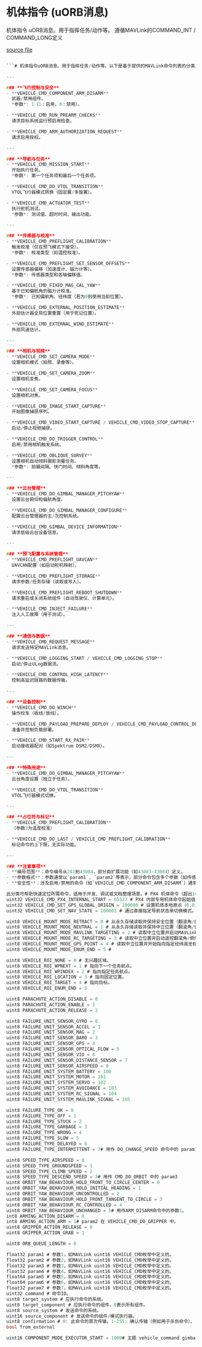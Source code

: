 # 机体指令 (uORB消息)

机体指令 uORB消息。用于指挥任务/动作等。
遵循MAVLink的COMMAND_INT / COMMAND_LONG定义

[source file](https://github.com/PX4/PX4-Autopilot/blob/main/msg/versioned/VehicleCommand.msg)

```c

```# 机体指令uORB消息。用于指挥任务/动作等。以下是基于提供的MAVLink命令列表的分类总结，按功能和用途进行组织：

---

### **飞行控制与安全**
- **VEHICLE_CMD_COMPONENT_ARM_DISARM**  
  武器/禁用组件。  
  *参数*: 1（1：启用，0：禁用）。

- **VEHICLE_CMD_RUN_PREARM_CHECKS**  
  请求目标系统运行预启用检查。

- **VEHICLE_CMD_ARM_AUTHORIZATION_REQUEST**  
  请求启用授权。

---

### **导航与任务**
- **VEHICLE_CMD_MISSION_START**  
  开始执行任务。  
  *参数*: 第一个任务项和最后一个任务项。

- **VEHICLE_CMD_DO_VTOL_TRANSITION**  
  VTOL飞行器模式转换（固定翼/多旋翼）。

- **VEHICLE_CMD_ACTUATOR_TEST**  
  执行舵机测试。  
  *参数*: 测试值、超时时间、输出功能。

---

### **传感器与校准**
- **VEHICLE_CMD_PREFLIGHT_CALIBRATION**  
  触发校准（仅在预飞模式下接受）。  
  *参数*: 校准类型（如温控校准）。

- **VEHICLE_CMD_PREFLIGHT_SET_SENSOR_OFFSETS**  
  设置传感器偏移（加速度计、磁力计等）。  
  *参数*: 传感器类型和各轴偏移值。

- **VEHICLE_CMD_FIXED_MAG_CAL_YAW**  
  基于已知偏航角的磁力计校准。  
  *参数*: 已知偏航角、经纬度（若为0则使用当前位置）。

- **VEHICLE_CMD_EXTERNAL_POSITION_ESTIMATE**  
  外部估计器全局位置重置（用于死记位置）。

- **VEHICLE_CMD_EXTERNAL_WIND_ESTIMATE**  
  外部风速估计。

---

### **相机与视频**
- **VEHICLE_CMD_SET_CAMERA_MODE**  
  设置相机模式（拍照、录像等）。

- **VEHICLE_CMD_SET_CAMERA_ZOOM**  
  设置相机变焦。

- **VEHICLE_CMD_SET_CAMERA_FOCUS**  
  设置相机对焦。

- **VEHICLE_CMD_IMAGE_START_CAPTURE**  
  开始图像捕获序列。

- **VEHICLE_CMD_VIDEO_START_CAPTURE / VEHICLE_CMD_VIDEO_STOP_CAPTURE**  
  启动/停止视频捕获。

- **VEHICLE_CMD_DO_TRIGGER_CONTROL**  
  启用/禁用相机触发系统。

- **VEHICLE_CMD_OBLIQUE_SURVEY**  
  设置相机自动倾斜摄影测量任务。  
  *参数*: 拍摄间隔、快门时间、倾斜角度等。

---

### **云台管理**
- **VEHICLE_CMD_DO_GIMBAL_MANAGER_PITCHYAW**  
  设置云台俯仰和偏航角度。

- **VEHICLE_CMD_DO_GIMBAL_MANAGER_CONFIGURE**  
  配置云台管理器的主/次控制系统。

- **VEHICLE_CMD_GIMBAL_DEVICE_INFORMATION**  
  请求低级云台设备信息。

---

### **预飞配置与系统管理**
- **VEHICLE_CMD_PREFLIGHT_UAVCAN**  
  UAVCAN配置（如启动舵机映射）。

- **VEHICLE_CMD_PREFLIGHT_STORAGE**  
  请求参数/任务存储（读取或写入）。

- **VEHICLE_CMD_PREFLIGHT_REBOOT_SHUTDOWN**  
  请求重启或关闭系统组件（自动驾驶仪、计算单元）。

- **VEHICLE_CMD_INJECT_FAILURE**  
  注入人工故障（用于测试）。

---

### **通信与数据**
- **VEHICLE_CMD_REQUEST_MESSAGE**  
  请求发送特定MAVLink消息。

- **VEHICLE_CMD_LOGGING_START / VEHICLE_CMD_LOGGING_STOP**  
  启动/停止ULog数据流。

- **VEHICLE_CMD_CONTROL_HIGH_LATENCY**  
  控制高延迟链路的数据传输。

---

### **设备控制**
- **VEHICLE_CMD_DO_WINCH**  
  操作绞车（收线/放线）。

- **VEHICLE_CMD_PAYLOAD_PREPARE_DEPLOY / VEHICLE_CMD_PAYLOAD_CONTROL_DEPLOY**  
  准备并控制负载部署。

- **VEHICLE_CMD_START_RX_PAIR**  
  启动接收器配对（如Spektrum DSM2/DSMX）。

---

### **特殊用途**
- **VEHICLE_CMD_DO_GIMBAL_MANAGER_PITCHYAW**  
  云台角度设置（独立于任务）。

- **VEHICLE_CMD_DO_VTOL_TRANSITION**  
  VTOL飞行器模式切换。

---

### **占位符与标记**
- **VEHICLE_CMD_PREFLIGHT_CALIBRATION**  
  （参数3为温度校准）

- **VEHICLE_CMD_DO_LAST / VEHICLE_CMD_PREFLIGHT_CALIBRATION**  
  标记命令的上下限，无实际功能。

---

### **注意事项**
- **编号范围**：命令编号从241到43004，部分由扩展功能（如43003-43004）定义。
- **参数格式**：参数通常以`param1`, `param2`等表示，部分命令包含多个参数（如传感器偏移）。
- **安全性**：涉及启用/禁用的命令（如`VEHICLE_CMD_COMPONENT_ARM_DISARM`）通常需要严格权限控制。

此分类可帮助快速定位所需命令，适用于开发、调试或文档整理场景。# PX4 机体命令（超出16位 MAVLink 命令范围）
uint32 VEHICLE_CMD_PX4_INTERNAL_START = 65537 # PX4 内部专用机体命令起始值（> UINT16_MAX）。
uint32 VEHICLE_CMD_SET_GPS_GLOBAL_ORIGIN = 100000 # 设置机体本地原点（0,0,0）的GPS坐标。 |未使用|未使用|未使用|未使用|纬度（WGS-84）|经度（WGS-84）|[m]海拔（相对GNSS的绝对高度，正数代表高于地面）|
uint32 VEHICLE_CMD_SET_NAV_STATE = 100001 # 通过直接指定导航状态来切换模式。 |导航状态|未使用|未使用|未使用|未使用|未使用|未使用|

uint8 VEHICLE_MOUNT_MODE_RETRACT = 0 # 从永久存储读取并保持安全位置（翻滚角/俯仰角/偏航角），停止稳定控制。
uint8 VEHICLE_MOUNT_MODE_NEUTRAL = 1 # 从永久存储读取并保持中立位置（翻滚角/俯仰角/偏航角）。
uint8 VEHICLE_MOUNT_MODE_MAVLINK_TARGETING = 2 # 读取中立位置并启动MAVLink翻滚角/俯仰角/偏航角控制（带稳定）。
uint8 VEHICLE_MOUNT_MODE_RC_TARGETING = 3 # 读取中立位置并启动遥控翻滚角/俯仰角/偏航角控制（带稳定）。
uint8 VEHICLE_MOUNT_MODE_GPS_POINT = 4 # 读取中立位置并开始指向指定经纬高坐标。
uint8 VEHICLE_MOUNT_MODE_ENUM_END = 5 #

uint8 VEHICLE_ROI_NONE = 0 # 无兴趣区域。
uint8 VEHICLE_ROI_WPNEXT = 1 # 指向下一个任务航点。
uint8 VEHICLE_ROI_WPINDEX = 2 # 指向指定任务航点。
uint8 VEHICLE_ROI_LOCATION = 3 # 指向固定位置。
uint8 VEHICLE_ROI_TARGET = 4 # 指向目标。
uint8 VEHICLE_ROI_ENUM_END = 5

uint8 PARACHUTE_ACTION_DISABLE = 0
uint8 PARACHUTE_ACTION_ENABLE = 1
uint8 PARACHUTE_ACTION_RELEASE = 2

uint8 FAILURE_UNIT_SENSOR_GYRO = 0
uint8 FAILURE_UNIT_SENSOR_ACCEL = 1
uint8 FAILURE_UNIT_SENSOR_MAG = 2
uint8 FAILURE_UNIT_SENSOR_BARO = 3
uint8 FAILURE_UNIT_SENSOR_GPS = 4
uint8 FAILURE_UNIT_SENSOR_OPTICAL_FLOW = 5
uint8 FAILURE_UNIT_SENSOR_VIO = 6
uint8 FAILURE_UNIT_SENSOR_DISTANCE_SENSOR = 7
uint8 FAILURE_UNIT_SENSOR_AIRSPEED = 8
uint8 FAILURE_UNIT_SYSTEM_BATTERY = 100
uint8 FAILURE_UNIT_SYSTEM_MOTOR = 101
uint8 FAILURE_UNIT_SYSTEM_SERVO = 102
uint8 FAILURE_UNIT_SYSTEM_AVOIDANCE = 103
uint8 FAILURE_UNIT_SYSTEM_RC_SIGNAL = 104
uint8 FAILURE_UNIT_SYSTEM_MAVLINK_SIGNAL = 105

uint8 FAILURE_TYPE_OK = 0
uint8 FAILURE_TYPE_OFF = 1
uint8 FAILURE_TYPE_STUCK = 2
uint8 FAILURE_TYPE_GARBAGE = 3
uint8 FAILURE_TYPE_WRONG = 4
uint8 FAILURE_TYPE_SLOW = 5
uint8 FAILURE_TYPE_DELAYED = 6
uint8 FAILURE_TYPE_INTERMITTENT = 7# 用作 DO_CHANGE_SPEED 命令中的 param1 参数。

uint8 SPEED_TYPE_AIRSPEED = 0  
uint8 SPEED_TYPE_GROUNDSPEED = 1  
uint8 SPEED_TYPE_CLIMB_SPEED = 2  
uint8 SPEED_TYPE_DESCEND_SPEED = 3# 用作 CMD_DO_ORBIT 中的 param3
uint8 ORBIT_YAW_BEHAVIOUR_HOLD_FRONT_TO_CIRCLE_CENTER = 0
uint8 ORBIT_YAW_BEHAVIOUR_HOLD_INITIAL_HEADING = 1
uint8 ORBIT_YAW_BEHAVIOUR_UNCONTROLLED = 2
uint8 ORBIT_YAW_BEHAVIOUR_HOLD_FRONT_TANGENT_TO_CIRCLE = 3
uint8 ORBIT_YAW_BEHAVIOUR_RC_CONTROLLED = 4
uint8 ORBIT_YAW_BEHAVIOUR_UNCHANGED = 5# 用作ARM_DISARM命令中的参数1。
int8 ARMING_ACTION_DISARM = 0
int8 ARMING_ACTION_ARM = 1# param2 在 VEHICLE_CMD_DO_GRIPPER 中。
uint8 GRIPPER_ACTION_RELEASE = 0
uint8 GRIPPER_ACTION_GRAB = 1

uint8 ORB_QUEUE_LENGTH = 8

float32 param1 # 参数1，如MAVLink uint16 VEHICLE_CMD枚举中定义的。
float32 param2 # 参数2，如MAVLink uint16 VEHICLE_CMD枚举中定义的。
float32 param3 # 参数3，如MAVLink uint16 VEHICLE_CMD枚举中定义的。
float32 param4 # 参数4，如MAVLink uint16 VEHICLE_CMD枚举中定义的。
float64 param5 # 参数5，如MAVLink uint16 VEHICLE_CMD枚举中定义的。
float64 param6 # 参数6，如MAVLink uint16 VEHICLE_CMD枚举中定义的。
float32 param7 # 参数7，如MAVLink uint16 VEHICLE_CMD枚举中定义的。
uint32 command # 命令ID。
uint8 target_system # 应执行命令的系统。
uint8 target_component # 应执行命令的组件，0表示所有组件。
uint8 source_system # 发送命令的系统。
uint16 source_component # 发送命令的组件/模式执行器。
uint8 confirmation # 0: 此命令的首次传输。1-255: 确认传输（例如用于杀伤命令）。
bool from_external

uint16 COMPONENT_MODE_EXECUTOR_START = 1000# 主题 vehicle_command gimbal_v1_command 机体指令模式执行器